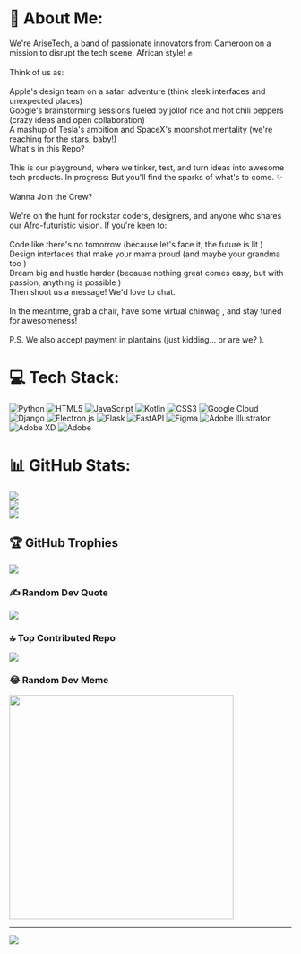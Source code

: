 # 💫 About Me:
We're AriseTech, a band of passionate innovators from Cameroon on a mission to disrupt the tech scene, African style! ✊<br><br>Think of us as:<br><br>Apple's design team on a safari adventure (think sleek interfaces and unexpected places)<br>Google's brainstorming sessions fueled by jollof rice and hot chili peppers ️ (crazy ideas and open collaboration)<br>A mashup of Tesla's ambition and SpaceX's moonshot mentality (we're reaching for the stars, baby!)<br>What's in this Repo?<br><br>This is our playground, where we tinker, test, and turn ideas into awesome tech products.  In progress:   But you'll find the sparks of what's to come.  ✨<br><br>Wanna Join the Crew?<br><br>We're on the hunt for rockstar coders, designers, and anyone who shares our Afro-futuristic vision.  If you're keen to:<br><br>Code like there's no tomorrow (because let's face it, the future is lit )<br>Design interfaces that make your mama proud (and maybe your grandma too )<br>Dream big and hustle harder (because nothing great comes easy, but with passion, anything is possible )<br>Then shoot us a message! We'd love to chat.<br><br>In the meantime, grab a chair, have some virtual chinwag ️, and stay tuned for awesomeness!<br><br>P.S. We also accept payment in plantains (just kidding... or are we? ).


# 💻 Tech Stack:
![Python](https://img.shields.io/badge/python-3670A0?style=for-the-badge&logo=python&logoColor=ffdd54) ![HTML5](https://img.shields.io/badge/html5-%23E34F26.svg?style=for-the-badge&logo=html5&logoColor=white) ![JavaScript](https://img.shields.io/badge/javascript-%23323330.svg?style=for-the-badge&logo=javascript&logoColor=%23F7DF1E) ![Kotlin](https://img.shields.io/badge/kotlin-%237F52FF.svg?style=for-the-badge&logo=kotlin&logoColor=white) ![CSS3](https://img.shields.io/badge/css3-%231572B6.svg?style=for-the-badge&logo=css3&logoColor=white) ![Google Cloud](https://img.shields.io/badge/GoogleCloud-%234285F4.svg?style=for-the-badge&logo=google-cloud&logoColor=white) ![Django](https://img.shields.io/badge/django-%23092E20.svg?style=for-the-badge&logo=django&logoColor=white) ![Electron.js](https://img.shields.io/badge/Electron-191970?style=for-the-badge&logo=Electron&logoColor=white) ![Flask](https://img.shields.io/badge/flask-%23000.svg?style=for-the-badge&logo=flask&logoColor=white) ![FastAPI](https://img.shields.io/badge/FastAPI-005571?style=for-the-badge&logo=fastapi) ![Figma](https://img.shields.io/badge/figma-%23F24E1E.svg?style=for-the-badge&logo=figma&logoColor=white) ![Adobe Illustrator](https://img.shields.io/badge/adobe%20illustrator-%23FF9A00.svg?style=for-the-badge&logo=adobe%20illustrator&logoColor=white) ![Adobe XD](https://img.shields.io/badge/Adobe%20XD-470137?style=for-the-badge&logo=Adobe%20XD&logoColor=#FF61F6) ![Adobe](https://img.shields.io/badge/adobe-%23FF0000.svg?style=for-the-badge&logo=adobe&logoColor=white)
# 📊 GitHub Stats:
![](https://github-readme-stats.vercel.app/api?username=arise-technologies&theme=dark&hide_border=false&include_all_commits=true&count_private=false)<br/>
![](https://github-readme-streak-stats.herokuapp.com/?user=arise-technologies&theme=dark&hide_border=false)<br/>
![](https://github-readme-stats.vercel.app/api/top-langs/?username=arise-technologies&theme=dark&hide_border=false&include_all_commits=true&count_private=false&layout=compact)

## 🏆 GitHub Trophies
![](https://github-profile-trophy.vercel.app/?username=arise-technologies&theme=radical&no-frame=false&no-bg=true&margin-w=4)

### ✍️ Random Dev Quote
![](https://quotes-github-readme.vercel.app/api?type=horizontal&theme=radical)

### 🔝 Top Contributed Repo
![](https://github-contributor-stats.vercel.app/api?username=arise-technologies&limit=5&theme=dark&combine_all_yearly_contributions=true)

### 😂 Random Dev Meme
<img src='https://randommeme-five.vercel.app/' style="height: 400px;"/>

---
[![](https://visitcount.itsvg.in/api?id=arise-technologies&icon=0&color=0)](https://visitcount.itsvg.in)

<!-- Proudly created with GPRM ( https://gprm.itsvg.in ) -->
